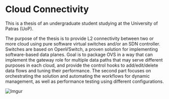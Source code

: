 # Cloud Connectivity

This is a thesis of an undergraduate student studying at the University of Patras (UoP).

The purpose of the thesis is to provide L2 connectivity between two or more cloud using pure software virtual switches and/or an SDN controller. Switches are based on OpenVSwitch, a proven solution for implementing software-based data planes. Goal is to package OVS in a way that can implement the gateway role for multiple data paths that may serve different purposes in each cloud, and provide the control hooks to add/edit/delete data flows and tuning their performance. The second part focuses on orchestrating the solution and automating the workflows for dynamic management, as well as performance testing using different configurations.

![Imgur](https://i.imgur.com/vzkv37b.png)